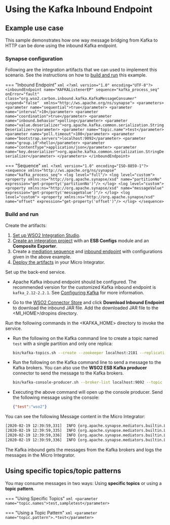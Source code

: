# Using the Kafka Inbound Endpoint

## Example use case

This sample demonstrates how one way message bridging from Kafka to HTTP can be done using the inbound Kafka endpoint.

### Synapse configuration

Following are the integration artifacts that we can used to implement this scenario. See the instructions on how to [build and run](#build-and-run) this example.

=== "Inbound Endpoint"
    ```xml
    <?xml version="1.0" encoding="UTF-8"?>
    <inboundEndpoint name="KAFKAListenerEP" sequence="kafka_process_seq" onError="fault" class="org.wso2.carbon.inbound.kafka.KafkaMessageConsumer" suspend="false" 
        xmlns="http://ws.apache.org/ns/synapse">
        <parameters>
            <parameter name="sequential">true</parameter>
            <parameter name="interval">10</parameter>
            <parameter name="coordination">true</parameter>
            <parameter name="inbound.behavior">polling</parameter>
            <parameter name="value.deserializer">org.apache.kafka.common.serialization.StringDeserializer</parameter>
            <parameter name="topic.name">test</parameter>
            <parameter name="poll.timeout">100</parameter>
            <parameter name="bootstrap.servers">localhost:9092</parameter>
            <parameter name="group.id">hello</parameter>
            <parameter name="contentType">application/json</parameter>
            <parameter name="key.deserializer">org.apache.kafka.common.serialization.StringDeserializer</parameter>
        </parameters>
    </inboundEndpoint>
    ```

=== "Sequence"
    ```xml
    <?xml version="1.0" encoding="ISO-8859-1"?>
    <sequence xmlns="http://ws.apache.org/ns/synapse" name="kafka_process_seq">
    <log level="full"/>
    <log level="custom">
        <property xmlns:ns="http://org.apache.synapse/xsd" name="partitionNo" expression="get-property('partitionNo')"/>
    </log>
    <log level="custom">
        <property xmlns:ns="http://org.apache.synapse/xsd" name="messageValue" expression="get-property('messageValue')"/>
    </log>
    <log level="custom">
        <property xmlns:ns="http://org.apache.synapse/xsd" name="offset" expression="get-property('offset')"/>
    </log>
    </sequence>
    ```

### Build and run

Create the artifacts:

1. [Set up WSO2 Integration Studio]({{base_path}}/integrate/develop/installing-wso2-integration-studio).
2. [Create an integration project]({{base_path}}/integrate/develop/create-integration-project) with an <b>ESB Configs</b> module and an <b>Composite Exporter</b>.
3. Create a [mediation sequence]({{base_path}}/integrate/develop/creating-artifacts/creating-reusable-sequences) and [inbound endpoint]({{base_path}}/integrate/develop/creating-an-inbound-endpoint) with configurations given in the above example.
4. [Deploy the artifacts]({{base_path}}/integrate/develop/deploy-artifacts) in your Micro Integrator.

Set up the back-end service.

-   Apache Kafka inbound endpoint should be configured. The recommended version for the customized Kafka inbound endpoint is `kafka_2.12-2.2.1`. See [Configuring Kafka]({{base_path}}/install-and-setup/setup/mi-setup/feature_configs/configuring-kafka) for more information. 

-   Go to the [WSO2 Connector Store](https://store.wso2.com/store/assets/esbconnector/details/b15e9612-5144-4c97-a3f0-179ea583be88) and click **Download Inbound Endpoint** to download the inbound JAR file. Add the downloaded JAR file to the <MI_HOME>/dropins directory.

Run the following commands in the <KAFKA_HOME> directory to invoke the service.
    
-   Run the following on the Kafka command line to create a topic named `test` with a single partition and only one
    replica:

    ```bash
    bin/kafka-topics.sh --create --zookeeper localhost:2181 --replication-factor 1 --partitions 1 --topic test
    ```

-   Run the following on the Kafka command line to send a message to the Kafka brokers. You can also use the **WSO2 ESB Kafka producer** connector to send the message to the Kafka brokers.

    ```bash
    bin/kafka-console-producer.sh --broker-list localhost:9092 --topic test
    ```
    
-   Executing the above command will open up the console producer. Send the following message using the console:
    
    ```json
    {"test":"wso2"}
    ```

You can see the following Message content in the Micro Integrator:

```bash
[2020-02-19 12:39:59,331]  INFO {org.apache.synapse.mediators.builtin.LogMediator} - To: , MessageID: d130fb8f-5d77-43f8-b6e0-85b98bf0f8c1, Direction: request, Payload: {"test":"wso2"}
[2020-02-19 12:39:59,335]  INFO {org.apache.synapse.mediators.builtin.LogMediator} - partitionNo = 0
[2020-02-19 12:39:59,336]  INFO {org.apache.synapse.mediators.builtin.LogMediator} - messageValue = {"test":"wso2"}
[2020-02-19 12:39:59,336]  INFO {org.apache.synapse.mediators.builtin.LogMediator} - offset = 6
```

The Kafka inbound gets the messages from the Kafka brokers and logs the messages in the Micro Integrator.

## Using specific topics/topic patterns

You may consume messages in two ways: Using **specific topics** or using a **topic pattern**.

=== "Using Specific Topics"
    ```xml
    <parameter name="topic.names">test,sampletest</parameter>
    ```

=== "Using a Topic Pattern"
    ```xml
    <parameter name="topic.pattern">.*test</parameter>
    ```
